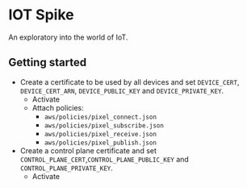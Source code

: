# IOT Spike

An exploratory into the world of IoT.

## Getting started

* Create a certificate to be used by all devices and set `DEVICE_CERT`,
  `DEVICE_CERT_ARN`, `DEVICE_PUBLIC_KEY` and `DEVICE_PRIVATE_KEY`.
  * Activate
  * Attach policies:
    * `aws/policies/pixel_connect.json`
    * `aws/policies/pixel_subscribe.json`
    * `aws/policies/pixel_receive.json`
    * `aws/policies/pixel_publish.json`
* Create a control plane certificate and set
  `CONTROL_PLANE_CERT`,`CONTROL_PLANE_PUBLIC_KEY` and
  `CONTROL_PLANE_PRIVATE_KEY`.
  * Activate
